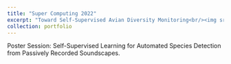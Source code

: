 ```yaml
---
title: "Super Computing 2022"
excerpt: "Toward Self-Supervised Avian Diversity Monitoring<br/><img src='/images/SC22_Argonne_Template.png'>"
collection: portfolio
---
```


Poster Session: Self-Supervised Learning for Automated Species Detection from Passively Recorded Soundscapes. 

